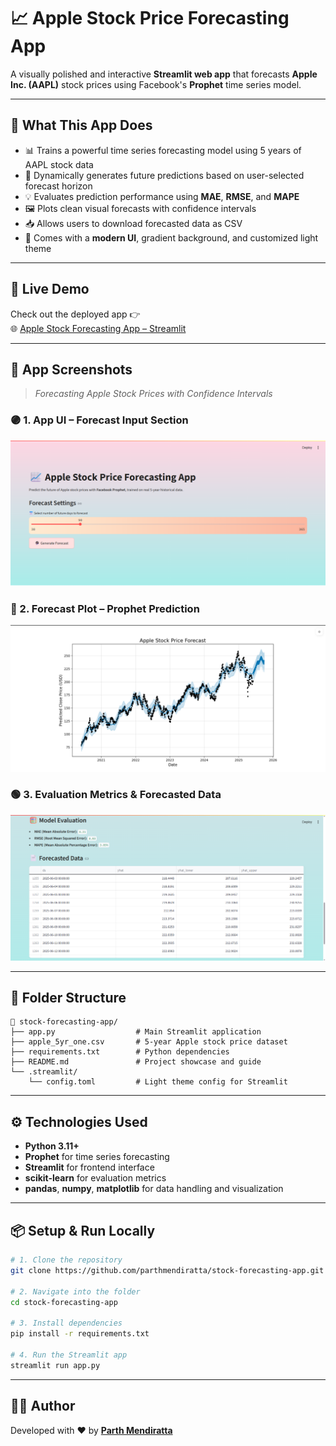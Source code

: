 # 📈 Apple Stock Price Forecasting App

A visually polished and interactive **Streamlit web app** that forecasts **Apple Inc. (AAPL)** stock prices using Facebook's **Prophet** time series model.

---

## 🔮 What This App Does

- 📊 Trains a powerful time series forecasting model using 5 years of AAPL stock data  
- 🔧 Dynamically generates future predictions based on user-selected forecast horizon  
- 💡 Evaluates prediction performance using **MAE**, **RMSE**, and **MAPE**  
- 🖼️ Plots clean visual forecasts with confidence intervals  
- 📥 Allows users to download forecasted data as CSV  
- 🌈 Comes with a **modern UI**, gradient background, and customized light theme  

---

## 🚀 Live Demo

Check out the deployed app 👉  
🌐 [Apple Stock Forecasting App – Streamlit](https://stock-forecasting-app-vcfos2fekk2flfywnkzcfn-parthmendiratta.streamlit.app/)

---

## 📸 App Screenshots

> *Forecasting Apple Stock Prices with Confidence Intervals*

### 🟣 1. App UI – Forecast Input Section
![App UI – Forecast Input](Screenshot1.png)

### 🔵 2. Forecast Plot – Prophet Prediction
![Forecast Plot](Screenshot2.png)

### 🟢 3. Evaluation Metrics & Forecasted Data
![Evaluation and Table](Screenshot3.png)

---

## 📂 Folder Structure

```
📁 stock-forecasting-app/
├── app.py                  # Main Streamlit application
├── apple_5yr_one.csv       # 5-year Apple stock price dataset
├── requirements.txt        # Python dependencies
├── README.md               # Project showcase and guide
└── .streamlit/
    └── config.toml         # Light theme config for Streamlit
```

---

## ⚙️ Technologies Used

- **Python 3.11+**
- **Prophet** for time series forecasting
- **Streamlit** for frontend interface
- **scikit-learn** for evaluation metrics
- **pandas**, **numpy**, **matplotlib** for data handling and visualization

---

## 📦 Setup & Run Locally

```bash
# 1. Clone the repository
git clone https://github.com/parthmendiratta/stock-forecasting-app.git

# 2. Navigate into the folder
cd stock-forecasting-app

# 3. Install dependencies
pip install -r requirements.txt

# 4. Run the Streamlit app
streamlit run app.py
```

---


## 👨‍💻 Author

Developed with ❤️ by **[Parth Mendiratta](https://www.linkedin.com/in/parth-mendiratta-66aa48305?lipi=urn%3Ali%3Apage%3Ad_flagship3_profile_view_base_contact_details%3Bw4mOBgjQTmGySiPADkbxnA%3D%3D)**
